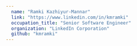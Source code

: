 ```yaml
---
  name: "Ramki Kazhiyur-Mannar"
  link: "https://www.linkedin.com/in/kmramki"
  occupation_title: "Senior Software Engineer"
  organization: "LinkedIn Corporation"
  github: "kmramki"
---
```

